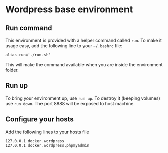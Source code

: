 # Wordpress base environment

## Run command

This environment is provided with a helper command called `run`.
To make it usage easy, add the following line to your `~/.bashrc` file:

```
alias run='./run.sh'
```

This will make the command available when you are inside the environment folder.

## Run up

To bring your environment up, use `run up`. To destroy it (keeping volumes) use `run down`.
The port 8888 will be exposed to host machine.

## Configure your hosts

Add the following lines to your hosts file

```
127.0.0.1 docker.wordpress
127.0.0.1 docker.wordpress.phpmyadmin
```

